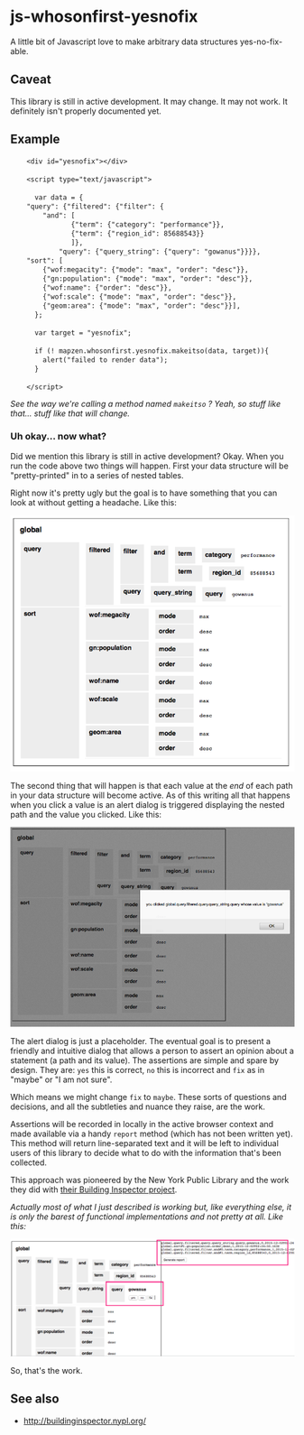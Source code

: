 # js-whosonfirst-yesnofix

A little bit of Javascript love to make arbitrary data structures yes-no-fix-able.

## Caveat

This library is still in active development. It may change. It may not work. It definitely isn't properly documented yet.

## Example

```
    <div id="yesnofix"></div>

    <script type="text/javascript">

      var data = {
	"query": {"filtered": {"filter": {
		"and": [
		       {"term": {"category": "performance"}},
		       {"term": {"region_id": 85688543}}
		       ]},
      		"query": {"query_string": {"query": "gowanus"}}}},
	"sort": [
		{"wof:megacity": {"mode": "max", "order": "desc"}},
		{"gn:population": {"mode": "max", "order": "desc"}},
		{"wof:name": {"order": "desc"}},
		{"wof:scale": {"mode": "max", "order": "desc"}},
		{"geom:area": {"mode": "max", "order": "desc"}}],
      };

      var target = "yesnofix";

      if (! mapzen.whosonfirst.yesnofix.makeitso(data, target)){
      	alert("failed to render data");
      }

    </script>
```

_See the way we're calling a method named `makeitso` ? Yeah, so stuff like that... stuff like that will change._

### Uh okay... now what?

Did we mention this library is still in active development? Okay. When you run the code above two things will happen. First your data structure will be "pretty-printed" in to a series of nested tables.

Right now it's pretty ugly but the goal is to have something that you can look at without getting a headache. Like this:

![](yesnofix.png)

The second thing that will happen is that each value at the _end_ of each path in your data structure will become active. As of this writing all that happens when you click a value is an alert dialog is triggered displaying the nested path and the value you clicked. Like this:

![](yesnofix-click.png)

The alert dialog is just a placeholder. The eventual goal is to present a friendly and intuitive dialog that allows a person to assert an opinion about a statement (a path and its value). The assertions are simple and spare by design. They are: `yes` this is correct, `no` this is incorrect and `fix` as in "maybe" or "I am not sure".

Which means we might change `fix` to `maybe`. These sorts of questions and decisions, and all the subtleties and nuance they raise, are the work.

Assertions will be recorded in locally in the active browser context and made available via a handy `report` method (which has not been written yet). This method will return line-separated text and it will be left to individual users of this library to decide what to do with the information that's been collected.

This approach was pioneered by the New York Public Library and the work they did with [their Building Inspector project](http://buildinginspector.nypl.org/about).

_Actually most of what I just described is working but, like everything else, it is only the barest of functional implementations and not pretty at all. Like this:_

![](yesnofix-report.png)

So, that's the work.

## See also

* http://buildinginspector.nypl.org/
